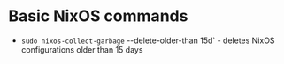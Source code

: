 # Basic NixOS commands
- `sudo nixos-collect-garbage` --delete-older-than 15d` - deletes NixOS configurations older than 15 days